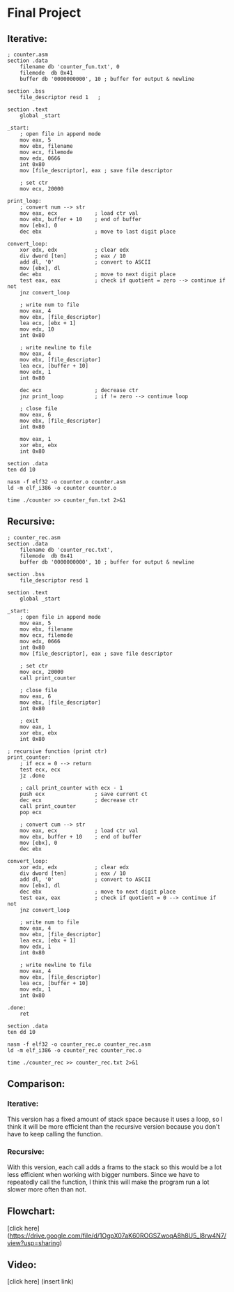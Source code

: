 # Final Project

## Iterative:
```
; counter.asm
section .data
    filename db 'counter_fun.txt', 0
    filemode  db 0x41        
    buffer db '0000000000', 10 ; buffer for output & newline

section .bss
    file_descriptor resd 1   ; 

section .text
    global _start

_start:
    ; open file in append mode
    mov eax, 5              
    mov ebx, filename       
    mov ecx, filemode      
    mov edx, 0666          
    int 0x80                
    mov [file_descriptor], eax ; save file descriptor

    ; set ctr
    mov ecx, 20000        

print_loop:
    ; convert num --> str
    mov eax, ecx            ; load ctr val
    mov ebx, buffer + 10    ; end of buffer
    mov [ebx], 0           
    dec ebx                 ; move to last digit place

convert_loop:
    xor edx, edx            ; clear edx
    div dword [ten]         ; eax / 10
    add dl, '0'             ; convert to ASCII
    mov [ebx], dl           
    dec ebx                 ; move to next digit place
    test eax, eax           ; check if quotient = zero --> continue if not
    jnz convert_loop       

    ; write num to file
    mov eax, 4             
    mov ebx, [file_descriptor] 
    lea ecx, [ebx + 1]   
    mov edx, 10
    int 0x80              

    ; write newline to file
    mov eax, 4              
    mov ebx, [file_descriptor] 
    lea ecx, [buffer + 10] 
    mov edx, 1            
    int 0x80              

    dec ecx                 ; decrease ctr
    jnz print_loop          ; if != zero --> continue loop 

    ; close file
    mov eax, 6             
    mov ebx, [file_descriptor] 
    int 0x80               

    mov eax, 1            
    xor ebx, ebx           
    int 0x80                

section .data
ten dd 10                 
```

```
nasm -f elf32 -o counter.o counter.asm
ld -m elf_i386 -o counter counter.o
```

```
time ./counter >> counter_fun.txt 2>&1
```

## Recursive:
```
; counter_rec.asm
section .data
    filename db 'counter_rec.txt', 
    filemode  db 0x41        
    buffer db '0000000000', 10 ; buffer for output & newline

section .bss
    file_descriptor resd 1  

section .text
    global _start

_start:
    ; open file in append mode
    mov eax, 5              
    mov ebx, filename       
    mov ecx, filemode      
    mov edx, 0666         
    int 0x80               
    mov [file_descriptor], eax ; save file descriptor

    ; set ctr
    mov ecx, 20000          
    call print_counter

    ; close file
    mov eax, 6         
    mov ebx, [file_descriptor] 
    int 0x80               

    ; exit
    mov eax, 1              
    xor ebx, ebx           
    int 0x80                

; recursive function (print ctr)
print_counter:
    ; if ecx = 0 --> return
    test ecx, ecx
    jz .done

    ; call print_counter with ecx - 1
    push ecx                ; save current ct
    dec ecx                 ; decrease ctr
    call print_counter      
    pop ecx                

    ; convert cum --> str
    mov eax, ecx            ; load ctr val
    mov ebx, buffer + 10    ; end of buffer 
    mov [ebx], 0         
    dec ebx                 

convert_loop:
    xor edx, edx            ; clear edx 
    div dword [ten]         ; eax / 10
    add dl, '0'             ; convert to ASCII
    mov [ebx], dl         
    dec ebx                 ; move to next digit place
    test eax, eax           ; check if quotient = 0 --> continue if not
    jnz convert_loop       

    ; write num to file
    mov eax, 4            
    mov ebx, [file_descriptor]
    lea ecx, [ebx + 1]
    mov edx, 1             
    int 0x80               

    ; write newline to file
    mov eax, 4             
    mov ebx, [file_descriptor] 
    lea ecx, [buffer + 10] 
    mov edx, 1            
    int 0x80             

.done:
    ret

section .data
ten dd 10                 
```

```
nasm -f elf32 -o counter_rec.o counter_rec.asm
ld -m elf_i386 -o counter_rec counter_rec.o
```

```
time ./counter_rec >> counter_rec.txt 2>&1
```

## Comparison:

### Iterative: 
This version has a fixed amount of stack space because it uses a loop, so I think it will be more efficient than the recursive version because you don't have to keep calling the function.

### Recursive:
With this version, each call adds a frams to the stack so this would be a lot less efficient when working with bigger numbers. Since we have to repeatedly call the function, I think this will make the program run a lot slower more often than not.

## Flowchart:
[click here] (https://drive.google.com/file/d/1OgpX07aK60ROGSZwoqA8h8U5_l8rw4N7/view?usp=sharing)

## Video:
[click here] (insert link)
